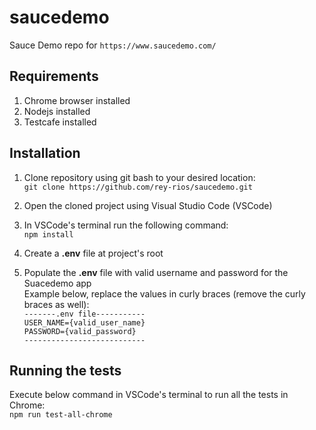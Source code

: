 # saucedemo
Sauce Demo repo for `https://www.saucedemo.com/`

## Requirements
1. Chrome browser installed
2. Nodejs installed
3. Testcafe installed

## Installation

1. Clone repository using git bash to your desired location:
</br> `git clone https://github.com/rey-rios/saucedemo.git`

2. Open the cloned project using Visual Studio Code (VSCode)

3. In VSCode's terminal run the following command:
</br> `npm install`

4. Create a **.env** file at project's root

5. Populate the **.env** file with valid username and password for the Suacedemo app
</br>Example below, replace the values in curly braces (remove the curly braces as well):
</br>`-------.env file-----------`
</br>`USER_NAME={valid_user_name}`
</br>`PASSWORD={valid_password}`
</br>`---------------------------`

## Running the tests
Execute below command in VSCode's terminal to run all the tests in Chrome:
</br>`npm run test-all-chrome`

